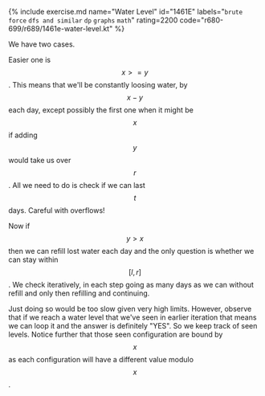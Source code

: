 {% include exercise.md name="Water Level" id="1461E" labels="`brute force` `dfs and similar` `dp` `graphs` `math`" rating=2200 code="r680-699/r689/1461e-water-level.kt" %}

We have two cases.

Easier one is $$x >= y$$.  This means that we'll be constantly loosing water, by $$x-y$$ each day, except possibly the first one when it might be $$x$$ if adding $$y$$ would take us over $$r$$.  All we need to do is check if we can last $$t$$ days.  Careful with overflows!

Now if $$y > x$$ then we can refill lost water each day and the only question is whether we can stay within $$[l, r]$$.  We check iteratively, in each step going as many days as we can without refill and only then refilling and continuing.

Just doing so would be too slow given very high limits.  However, observe that if we reach a water level that we've seen in earlier iteration that means we can loop it and the answer is definitely "YES".  So we keep track of seen levels.  Notice further that those seen configuration are bound by $$x$$ as each configuration will have a different value modulo $$x$$.
